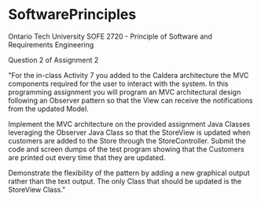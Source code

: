 # SoftwarePrinciples

Ontario Tech University
SOFE 2720 - Principle of Software and Requirements Engineering

Question 2 of Assignment 2

"For the in-class Activity 7 you added to the Caldera architecture the MVC components required for the user to interact with the system. In this programming assignment you will program an MVC architectural design following an Observer pattern so that the View can receive the notifications from the updated Model. 

Implement the MVC architecture on the provided assignment Java Classes leveraging the Observer Java Class so that the StoreView is updated when customers are added to the Store through the StoreController. Submit the code and screen dumps of the test program showing that the Customers are printed out every time that they are updated. 

Demonstrate the flexibility of the pattern by adding a new graphical output rather than the text output. The only Class that should be updated is the StoreView Class."

